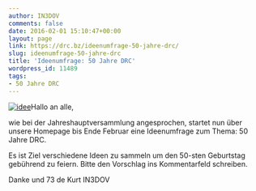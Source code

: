 ```yaml
---
author: IN3DOV
comments: false
date: 2016-02-01 15:10:47+00:00
layout: page
link: https://drc.bz/ideenumfrage-50-jahre-drc/
slug: ideenumfrage-50-jahre-drc
title: 'Ideenumfrage: 50 Jahre DRC'
wordpress_id: 11489
tags:
- 50 Jahre DRC
---
```


[![idee](https://drc.bz/wp-content/uploads/2016/02/idee-272x300.jpg)](https://drc.bz/wp-content/uploads/2016/02/idee.jpg)Hallo an alle,




wie bei der Jahreshauptversammlung angesprochen, startet nun über unsere Homepage bis Ende Februar eine Ideenumfrage zum Thema: 50 Jahre DRC.




Es ist Ziel verschiedene Ideen zu sammeln um den 50-sten Geburtstag gebührend zu feiern. Bitte den Vorschlag ins Kommentarfeld schreiben.




Danke und 73 de Kurt IN3DOV



